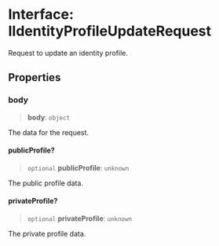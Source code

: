 # Interface: IIdentityProfileUpdateRequest

Request to update an identity profile.

## Properties

### body

> **body**: `object`

The data for the request.

#### publicProfile?

> `optional` **publicProfile**: `unknown`

The public profile data.

#### privateProfile?

> `optional` **privateProfile**: `unknown`

The private profile data.
